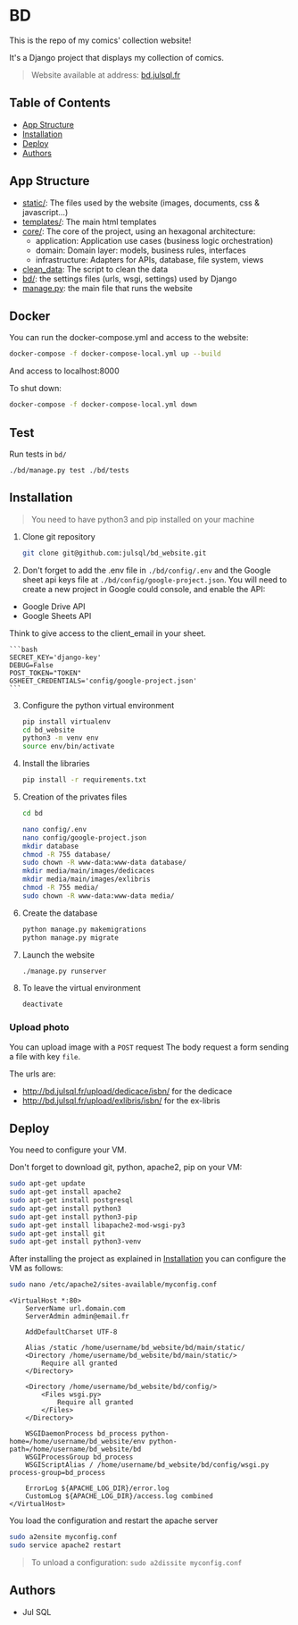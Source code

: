 # BD

This is the repo of my comics' collection website!

It's a Django project that displays my collection of comics.

> Website available at address: [bd.julsql.fr](http://bd.julsql.fr)

## Table of Contents

- [App Structure](#app-structure)
- [Installation](#installation)
- [Deploy](#deploy)
- [Authors](#authors)

## App Structure

- [static/](bd/main/static): The files used by the website (images, documents, css & javascript…)
- [templates/](bd/main/templates): The main html templates
- [core/](bd/main/core): The core of the project, using an hexagonal architecture:
    - application: Application use cases (business logic orchestration)
    - domain: Domain layer: models, business rules, interfaces
    - infrastructure: Adapters for APIs, database, file system, views
- [clean_data](main/clean_data): The script to clean the data
- [bd/](bd/config): the settings files (urls, wsgi, settings) used by Django
- [manage.py](bd/manage.py): the main file that runs the website

## Docker

You can run the docker-compose.yml and access to the website:

```bash
docker-compose -f docker-compose-local.yml up --build 
```

And access to localhost:8000

To shut down:

```bash
docker-compose -f docker-compose-local.yml down
```

## Test

Run tests in `bd/`

`./bd/manage.py test ./bd/tests`

## Installation

> You need to have python3 and pip installed on your machine

1. Clone git repository

    ```bash
    git clone git@github.com:julsql/bd_website.git
    ```

2. Don't forget to add the .env file in `./bd/config/.env` and the Google sheet api keys file at
   `./bd/config/google-project.json`. You will need to create a new project in Google could console, and enable the API:
- Google Drive API
- Google Sheets API

Think to give access to the client_email in your sheet.

    ```bash
    SECRET_KEY='django-key'
    DEBUG=False
    POST_TOKEN="TOKEN"
    GSHEET_CREDENTIALS='config/google-project.json'
    ```

3. Configure the python virtual environment

    ```bash
    pip install virtualenv
    cd bd_website
    python3 -m venv env
    source env/bin/activate
    ```

4. Install the libraries

    ```bash
    pip install -r requirements.txt
   ```

5. Creation of the privates files

    ```bash
    cd bd
    
    nano config/.env
    nano config/google-project.json
    mkdir database
    chmod -R 755 database/
    sudo chown -R www-data:www-data database/
    mkdir media/main/images/dedicaces
    mkdir media/main/images/exlibris
    chmod -R 755 media/
    sudo chown -R www-data:www-data media/
    ```

6. Create the database

    ```bash
    python manage.py makemigrations
    python manage.py migrate
    ```

7. Launch the website

    ```bash
    ./manage.py runserver
    ```

8. To leave the virtual environment
    ```bash
    deactivate
    ```

### Upload photo

You can upload image with a `POST` request
The body request a form sending a file with key `file`.

The urls are:

- http://bd.julsql.fr/upload/dedicace/isbn/ for the dedicace
- http://bd.julsql.fr/upload/exlibris/isbn/ for the ex-libris

## Deploy

You need to configure your VM.

Don't forget to download git, python, apache2, pip on your VM:

```bash
sudo apt-get update
sudo apt-get install apache2
sudo apt-get install postgresql
sudo apt-get install python3
sudo apt-get install python3-pip
sudo apt-get install libapache2-mod-wsgi-py3
sudo apt-get install git
sudo apt-get install python3-venv
```

After installing the project as explained in [Installation](#installation)
you can configure the VM as follows:

```bash
sudo nano /etc/apache2/sites-available/myconfig.conf
```

```
<VirtualHost *:80>
    ServerName url.domain.com
    ServerAdmin admin@email.fr

    AddDefaultCharset UTF-8

    Alias /static /home/username/bd_website/bd/main/static/
    <Directory /home/username/bd_website/bd/main/static/>
        Require all granted
    </Directory>

    <Directory /home/username/bd_website/bd/config/>
        <Files wsgi.py>
            Require all granted
        </Files>
    </Directory>

    WSGIDaemonProcess bd_process python-home=/home/username/bd_website/env python-path=/home/username/bd_website/bd
    WSGIProcessGroup bd_process
    WSGIScriptAlias / /home/username/bd_website/bd/config/wsgi.py process-group=bd_process

    ErrorLog ${APACHE_LOG_DIR}/error.log
    CustomLog ${APACHE_LOG_DIR}/access.log combined
</VirtualHost>
```

You load the configuration and restart the apache server

```bash
sudo a2ensite myconfig.conf
sudo service apache2 restart
```

> To unload a configuration: `sudo a2dissite myconfig.conf`

## Authors

- Jul SQL
